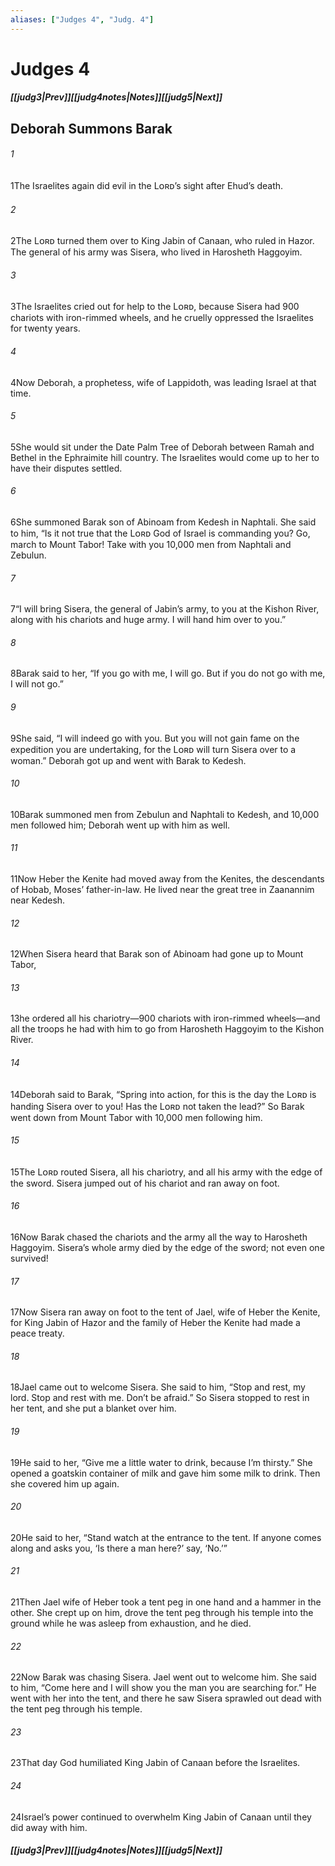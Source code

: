 ```yaml
---
aliases: ["Judges 4", "Judg. 4"]
---
```

# Judges 4
##### <span class=arrow-left></span>[[judg3|Prev]]<span class=navigation-separator></span>[[judg4notes|Notes]]<span class=navigation-separator></span>[[judg5|Next]]<span class=arrow-right></span>
## Deborah Summons Barak
###### 1
<span class=verse-first>1</span>The Israelites again did evil in the Lᴏʀᴅ’s sight after Ehud’s death.
###### 2
<span class=verse-body>2</span>The Lᴏʀᴅ turned them over to King Jabin of Canaan, who ruled in Hazor. The general of his army was Sisera, who lived in Harosheth Haggoyim.
###### 3
<span class=verse-body>3</span>The Israelites cried out for help to the Lᴏʀᴅ, because Sisera had 900 chariots with iron-rimmed wheels, and he cruelly oppressed the Israelites for twenty years.
<div class=paragraph-break></div>

###### 4
<span class=verse-first>4</span>Now Deborah, a prophetess, wife of Lappidoth, was leading Israel at that time.
###### 5
<span class=verse-body>5</span>She would sit under the Date Palm Tree of Deborah between Ramah and Bethel in the Ephraimite hill country. The Israelites would come up to her to have their disputes settled.
###### 6
<span class=verse-body>6</span>She summoned Barak son of Abinoam from Kedesh in Naphtali. She said to him, “Is it not true that the Lᴏʀᴅ God of Israel is commanding you? Go, march to Mount Tabor! Take with you 10,000 men from Naphtali and Zebulun.
###### 7
<span class=verse-body>7</span>“I will bring Sisera, the general of Jabin’s army, to you at the Kishon River, along with his chariots and huge army. I will hand him over to you.”
###### 8
<span class=verse-body>8</span>Barak said to her, “If you go with me, I will go. But if you do not go with me, I will not go.”
###### 9
<span class=verse-body>9</span>She said, “I will indeed go with you. But you will not gain fame on the expedition you are undertaking, for the Lᴏʀᴅ will turn Sisera over to a woman.” Deborah got up and went with Barak to Kedesh.
###### 10
<span class=verse-body>10</span>Barak summoned men from Zebulun and Naphtali to Kedesh, and 10,000 men followed him; Deborah went up with him as well.
<div class=paragraph-break></div>

###### 11
<span class=verse-first>11</span>Now Heber the Kenite had moved away from the Kenites, the descendants of Hobab, Moses’ father-in-law. He lived near the great tree in Zaanannim near Kedesh.
<div class=paragraph-break></div>

###### 12
<span class=verse-first>12</span>When Sisera heard that Barak son of Abinoam had gone up to Mount Tabor,
###### 13
<span class=verse-body>13</span>he ordered all his chariotry—900 chariots with iron-rimmed wheels—and all the troops he had with him to go from Harosheth Haggoyim to the Kishon River.
###### 14
<span class=verse-body>14</span>Deborah said to Barak, “Spring into action, for this is the day the Lᴏʀᴅ is handing Sisera over to you! Has the Lᴏʀᴅ not taken the lead?” So Barak went down from Mount Tabor with 10,000 men following him.
###### 15
<span class=verse-body>15</span>The Lᴏʀᴅ routed Sisera, all his chariotry, and all his army with the edge of the sword. Sisera jumped out of his chariot and ran away on foot.
###### 16
<span class=verse-body>16</span>Now Barak chased the chariots and the army all the way to Harosheth Haggoyim. Sisera’s whole army died by the edge of the sword; not even one survived!
<div class=paragraph-break></div>

###### 17
<span class=verse-first>17</span>Now Sisera ran away on foot to the tent of Jael, wife of Heber the Kenite, for King Jabin of Hazor and the family of Heber the Kenite had made a peace treaty.
###### 18
<span class=verse-body>18</span>Jael came out to welcome Sisera. She said to him, “Stop and rest, my lord. Stop and rest with me. Don’t be afraid.” So Sisera stopped to rest in her tent, and she put a blanket over him.
###### 19
<span class=verse-body>19</span>He said to her, “Give me a little water to drink, because I’m thirsty.” She opened a goatskin container of milk and gave him some milk to drink. Then she covered him up again.
###### 20
<span class=verse-body>20</span>He said to her, “Stand watch at the entrance to the tent. If anyone comes along and asks you, ‘Is there a man here?’ say, ‘No.’”
###### 21
<span class=verse-body>21</span>Then Jael wife of Heber took a tent peg in one hand and a hammer in the other. She crept up on him, drove the tent peg through his temple into the ground while he was asleep from exhaustion, and he died.
###### 22
<span class=verse-body>22</span>Now Barak was chasing Sisera. Jael went out to welcome him. She said to him, “Come here and I will show you the man you are searching for.” He went with her into the tent, and there he saw Sisera sprawled out dead with the tent peg through his temple.
<div class=paragraph-break></div>

###### 23
<span class=verse-first>23</span>That day God humiliated King Jabin of Canaan before the Israelites.
###### 24
<span class=verse-body>24</span>Israel’s power continued to overwhelm King Jabin of Canaan until they did away with him.
##### <span class=arrow-left></span>[[judg3|Prev]]<span class=navigation-separator></span>[[judg4notes|Notes]]<span class=navigation-separator></span>[[judg5|Next]]<span class=arrow-right></span>